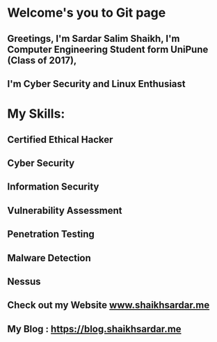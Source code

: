 # Welcome's you to Git page

## Greetings, I'm Sardar Salim Shaikh, I'm Computer Engineering Student form UniPune (Class of 2017), 
## I'm Cyber Security and Linux Enthusiast

# My Skills:

## Certified Ethical Hacker 
## Cyber Security
## Information Security
## Vulnerability Assessment
## Penetration Testing 
## Malware Detection
## Nessus

## Check out my Website www.shaikhsardar.me
## My Blog : https://blog.shaikhsardar.me
